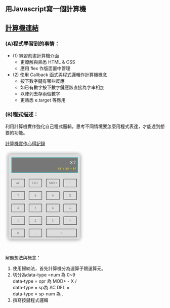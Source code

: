 ## 用Javascript寫一個計算機  <br/>
[計算機連結](https://huangjamison.github.io/front-end-portfolio/Calculator/calc.html)<br/>
---
### (A)程式學習到的事情：
* (1) 練習刻畫計算機介面
  * 更瞭解與熟悉 HTML & CSS 
  * 應用 flex 作版面置中管理 
* (2) 使用 Callback 函式與程式邏輯作計算機概念
  * 按下數字鍵有哪些反應
  * 如已有數字按下數字鍵應該直接為字串相加
  * 以陣列去存兩個數字
  * 更熟悉 e.target 等應用

### (B)程式描述：
利用計算機實作強化自己程式邏輯，思考不同情境要怎麼用程式表達，才能達到想要的功能。

[計算機實作心得記錄](https://reurl.cc/yyXM1a)


<img src="./計算機.PNG" alt="計算機" title="width=500" width="250" />
<br/><br/>


解題想法與概念：
1. 使用歸納法，首先計算機分為運算子跟運算元。
2. 切分為data-type =num 為 0~9 <br/>
    data-type = opr 為 MOD+ - X / <br/>
    data-type = sp為 AC DEL = <br/>
    data-type = sp-num 為 . <br/>
3. 撰寫按鍵程式邏輯